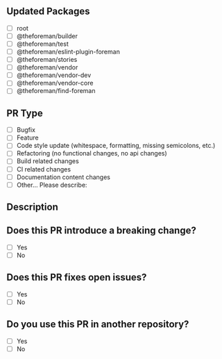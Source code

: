 <!--- Provide a general summary of your changes in the Title above -->

## Updated Packages

<!---
  What packages does your code change?
  Put an `x` in all the boxes that apply:
-->

* [ ] root
* [ ] @theforeman/builder
* [ ] @theforeman/test
* [ ] @theforeman/eslint-plugin-foreman
* [ ] @theforeman/stories
* [ ] @theforeman/vendor
* [ ] @theforeman/vendor-dev
* [ ] @theforeman/vendor-core
* [ ] @theforeman/find-foreman

## PR Type

<!---
  What types of changes does your code introduce?
  Put an `x` in all the boxes that apply:
-->

* [ ] Bugfix
* [ ] Feature
* [ ] Code style update (whitespace, formatting, missing semicolons, etc.)
* [ ] Refactoring (no functional changes, no api changes)
* [ ] Build related changes
* [ ] CI related changes
* [ ] Documentation content changes
* [ ] Other… Please describe:

## Description

<!---
  Describe your changes in detail
  Why is this change required? What problem does it solve?
  If it fixes an open issue, please link to the issue here.
-->

## Does this PR introduce a breaking change?

<!--
  If this PR contains a breaking change,
  please also describe the impact and migration path for existing applications
-->

* [ ] Yes
* [ ] No

## Does this PR fixes open issues?

<!-- If this PR contain fixes to open issues in github or in foreman please link them here -->

* [ ] Yes
* [ ] No

## Do you use this PR in another repository?

<!-- If You have a usage example in another repository commit/pr where you are using this PR please link it here  -->

* [ ] Yes
* [ ] No
